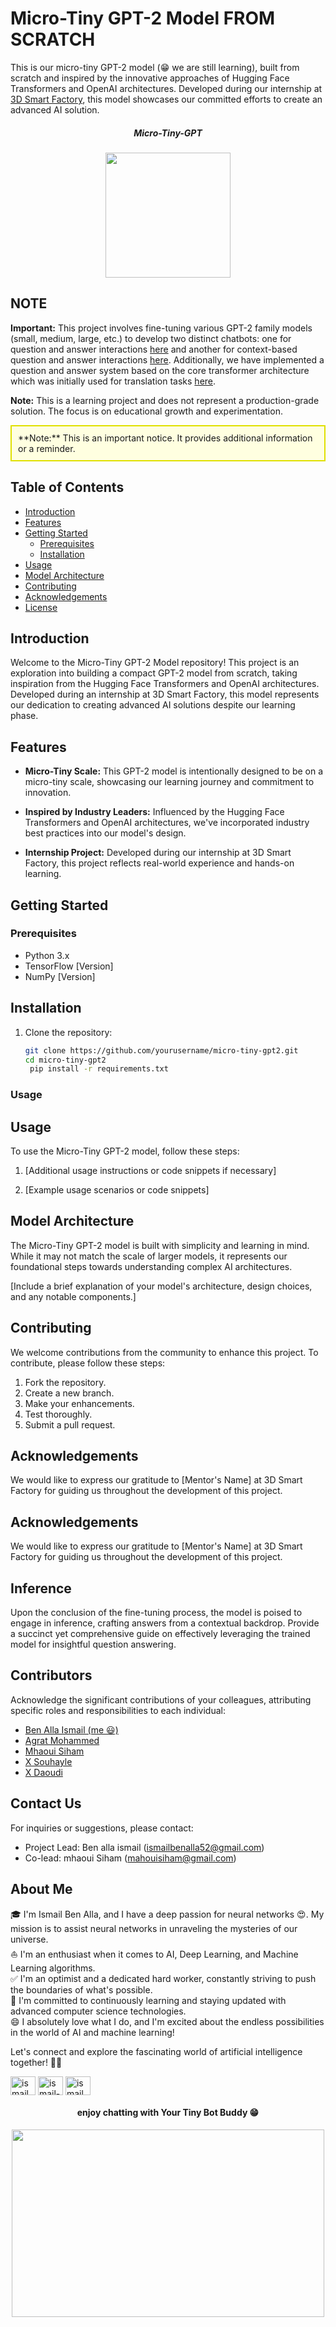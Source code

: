 # Micro-Tiny GPT-2 Model FROM SCRATCH
This is our micro-tiny GPT-2 model (😁 we are still learning), built from scratch and inspired by the innovative approaches of Hugging Face Transformers and OpenAI architectures. Developed during our internship at [3D Smart Factory](https://3dsmartfactory.csit.ma/), this model showcases our committed efforts to create an advanced AI solution.


<div align="center">
  <h5>Micro-Tiny-GPT</h5>
  <img src="https://github-production-user-asset-6210df.s3.amazonaws.com/89405673/264447768-39a2a1a9-ca80-44cd-9d83-fd1358cb379b.png" width="200" height="200" />
</div>

## NOTE

**Important:** This project involves fine-tuning various GPT-2 family models (small, medium, large, etc.) to develop two distinct chatbots: one for question and answer interactions [here](https://github.com/benisalla/fine-tune-gpt-2-chatbot) and another for context-based question and answer interactions [here](https://github.com/benisalla/fine-tune-gpt2_on_context_Q-A). Additionally, we have implemented a question and answer system based on the core transformer architecture which was initially used for translation tasks [here](https://github.com/benisalla/chatbot-based-translation-transformer).


**Note:** This is a learning project and does not represent a production-grade solution. The focus is on educational growth and experimentation.



<aside class="notice" style="background-color:#FFFFE0; border:2px solid #E0E000; padding:10px;">
**Note:**
This is an important notice. It provides additional information or a reminder.
</aside>





## Table of Contents

- [Introduction](#introduction)
- [Features](#features)
- [Getting Started](#getting-started)
  - [Prerequisites](#prerequisites)
  - [Installation](#installation)
- [Usage](#usage)
- [Model Architecture](#model-architecture)
- [Contributing](#contributing)
- [Acknowledgements](#acknowledgements)
- [License](#license)

## Introduction

Welcome to the Micro-Tiny GPT-2 Model repository! This project is an exploration into building a compact GPT-2 model from scratch, taking inspiration from the Hugging Face Transformers and OpenAI architectures. Developed during an internship at 3D Smart Factory, this model represents our dedication to creating advanced AI solutions despite our learning phase.

## Features

- **Micro-Tiny Scale:** This GPT-2 model is intentionally designed to be on a micro-tiny scale, showcasing our learning journey and commitment to innovation.

- **Inspired by Industry Leaders:** Influenced by the Hugging Face Transformers and OpenAI architectures, we've incorporated industry best practices into our model's design.

- **Internship Project:** Developed during our internship at 3D Smart Factory, this project reflects real-world experience and hands-on learning.

## Getting Started

### Prerequisites

- Python 3.x
- TensorFlow [Version]
- NumPy [Version]

## Installation

1. Clone the repository:

   ```sh
   git clone https://github.com/yourusername/micro-tiny-gpt2.git
   cd micro-tiny-gpt2
    pip install -r requirements.txt
   ```


### Usage

## Usage

To use the Micro-Tiny GPT-2 model, follow these steps:

1. [Additional usage instructions or code snippets if necessary]

2. [Example usage scenarios or code snippets]

## Model Architecture

The Micro-Tiny GPT-2 model is built with simplicity and learning in mind. While it may not match the scale of larger models, it represents our foundational steps towards understanding complex AI architectures.

[Include a brief explanation of your model's architecture, design choices, and any notable components.]

## Contributing

We welcome contributions from the community to enhance this project. To contribute, please follow these steps:

1. Fork the repository.
2. Create a new branch.
3. Make your enhancements.
4. Test thoroughly.
5. Submit a pull request.

## Acknowledgements

We would like to express our gratitude to [Mentor's Name] at 3D Smart Factory for guiding us throughout the development of this project.

## Acknowledgements

We would like to express our gratitude to [Mentor's Name] at 3D Smart Factory for guiding us throughout the development of this project.




## Inference

Upon the conclusion of the fine-tuning process, the model is poised to engage in inference, crafting answers from a contextual backdrop. Provide a succinct yet comprehensive guide on effectively leveraging the trained model for insightful question answering.







## Contributors

Acknowledge the significant contributions of your colleagues, attributing specific roles and responsibilities to each individual:

- [Ben Alla Ismail (me 😃)](https://github.com/benisalla)
- [Agrat Mohammed](https://github.com/agrat)
- [Mhaoui Siham](https://github.com/siham)
- [X Souhayle](https://github.com/yourusername)
- [X Daoudi](https://github.com/yourusername)





## Contact Us
For inquiries or suggestions, please contact:
- Project Lead: Ben alla ismail ([ismailbenalla52@gmail.com](mailto:ismailbenalla52@gmail.com))
- Co-lead: mhaoui Siham ([mahouisiham@gmail.com](mailto:mahouisiham@gmail.com))




## About Me

🎓 I'm Ismail Ben Alla, and I have a deep passion for neural networks 😍. My mission is to assist neural networks in unraveling the mysteries of our universe.</br>
⛵ I'm an enthusiast when it comes to AI, Deep Learning, and Machine Learning algorithms.</br>
✅ I'm an optimist and a dedicated hard worker, constantly striving to push the boundaries of what's possible.</br>
🌱 I'm committed to continuously learning and staying updated with advanced computer science technologies.</br>
😄 I absolutely love what I do, and I'm excited about the endless possibilities in the world of AI and machine learning!</br>

Let's connect and explore the fascinating world of artificial intelligence together! 🤖🌟

<p align="left">
<a href="https://twitter.com/ismail_ben_alla" target="blank"><img align="center" src="https://raw.githubusercontent.com/rahuldkjain/github-profile-readme-generator/master/src/images/icons/Social/twitter.svg" alt="ismail_ben_alla" height="30" width="40" /></a>
<a href="https://linkedin.com/in/ismail-ben-alla-7144b5221/" target="blank"><img align="center" src="https://raw.githubusercontent.com/rahuldkjain/github-profile-readme-generator/master/src/images/icons/Social/linked-in-alt.svg" alt="ismail-ben-alla-7144b5221/" height="30" width="40" /></a>
<a href="https://instagram.com/ismail_ben_alla" target="blank"><img align="center" src="https://raw.githubusercontent.com/rahuldkjain/github-profile-readme-generator/master/src/images/icons/Social/instagram.svg" alt="ismail_ben_alla" height="30" width="40" /></a>
</p>





<div align="center">
  <h4>enjoy chatting with Your Tiny Bot Buddy 😁</h4>
  <img src="https://github-production-user-asset-6210df.s3.amazonaws.com/89405673/270190847-0b3ee23b-c082-483e-9e12-8b15a1b8f0a3.gif" width="500" height="300"/>
</div>

